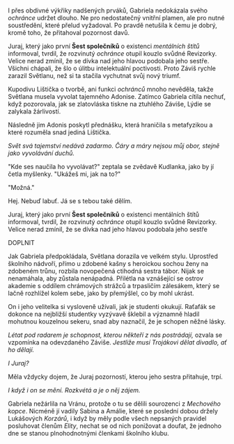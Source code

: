 #

I přes obdivné výkřiky nadšených prváků, Gabriela nedokázala svého *ochránce* udržet dlouho. Ne pro nedostatečný vnitřní plamen, ale pro nutné soustředění, které přelud vyžadoval. Po pravdě netušila k čemu je dobrý, kromě toho, že přitahoval pozornost davů.

Juraj, který jako první **Šest společníků** o existenci *mentálních štítů* informoval, tvrdil, že rozvinutý *ochránce* otupil kouzlo svůdné Revizorky. Velice nerad zmínil, že se dívka nad jeho hlavou podobala jeho sestře. Všichni chápali, že šlo o úlitbu intelektuální poctivosti. Proto Záviš rychle zarazil Světlanu, než si ta stačila vychutnat svůj nový triumf.

Kupodivu Lištička o tvorbě, ani funkci *ochránců* mnoho nevěděla, takže Světlana musela vyvolat tajemného Adonise. Zatímco Gabriela cítila nechuť, když pozorovala, jak se zlatovláska tiskne na ztuhlého Záviše, Lýdie se zalykala žárlivostí.

Následně jim Adonis poskytl přednášku, která hraničila s metafyzikou a které rozuměla snad jediná Lištička.

*Svět svá tajemství nedává zadarmo. Čáry a máry nejsou můj obor, stejně jako vyvolávání duchů.*

"Kde ses naučila ho vyvolávat?" zeptala se zvědavě Kudlanka, jako by jí četla myšlenky. "Ukážeš mi, jak na to?"

"Možná."

Hej. Nebuď labuť. Já se s tebou také dělím. 


Juraj, který jako první **Šest společníků** o existenci mentálních štítů informoval, tvrdil, že rozvinutý *ochránce* otupil kouzlo svůdné Revizorky. Velice nerad zmínil, že se dívka nad jeho hlavou podobala jeho sestře

DOPLNIT

Jak Gabriela předpokládala, Světlana dorazila ve velkém stylu. Uprostřed školního nádvoří, přímo u zdobené kašny s heroickou sochou ženy na zdobeném trůnu, rozbila novopečená ctihodná sestra tábor. Nijak se nenamáhala, aby zůstala nenápadná. Přilétla na vznášející se ostrov akademie s oddílem chrámových strážců a trpasličím zálesákem, který se lačně rozhlížel kolem sebe, jako by přemýšlel, co by mohl ukrást. 

On i jeho velitelka si vysloveně užívali, jak je studenti okukují. Raťafák se dokonce na nejbližší studentky vyzývavě šklebil a významně hladil mohutnou kouzelnou sekeru, snad aby naznačil, že je schopen něžné lásky. 

*Létat pod radarem je schopnost, kterou někteří z nás postrádají,* ozvala se vzpomínka na odevzdaného Záviše. *Jestliže musí Trojákovi dělat divadlo, ať ho dělají.*

*I Juraj?*

Měla vždycky dojem, že Juraj pozorností, kterou jeho sestra přitahuje, trpí.

*I když i on se mění. Rozkvétá a je o něj zájem.*

Gabriela nežárlila na Vránu, protože o tu se dělili sourozenci z *Mechového kopce*. Nicméně jí vadily Sabina a Amálie, které se poslední dobou držely Lukášových *Korzárů*, i když by měly podle všech nepsaných pravidel posluhovat členům *Elity*, nechat se od nich ponižovat a doufat, že jednoho dne se stanou plnohodnotnými členkami školního klubu.
